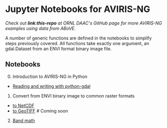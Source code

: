 # Jupyter Notebooks for AVIRIS-NG

*Check out **link:this-repo** at ORNL DAAC's GitHub page for more AVIRIS-NG examples using data from ABoVE.*

A number of generic functions are defined in the notebooks to simplify steps previously covered. All functions take exactly one argument, an gdal.Dataset from an ENVI format binary image file.

## Notebooks

0. Introduction to AVIRIS-NG in Python      
* [Reading and writing with python-gdal](0_read_write_with_python_gdal.ipynb)
1. Convert from ENVI binary image to common raster formats      
* [to NetCDF](1_convert_to_netcdf.ipynb)      
* [to GeoTIFF](1_convert_to_geotiff.ipynb) # Coming soon      
2. [Band math](2_band_math.ipynb)      
